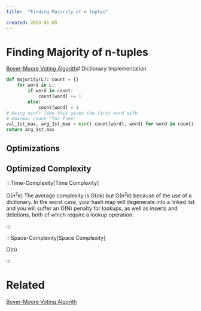 ```yaml
---
title:  "Finding Majority of n tuples"

created: 2023-01-05
---
```





# Finding Majority of n-tuples
[Boyer-Moore Voting Algorith](</docs/Algos/Boyer-Moore Voting Algorithm.md>)# Dictionary Implementation

```python
def majority(L): count = {}
	for word in L:
		if word in count:
			count[word] += 1 
		else:
	        count[word] = 1
# Using min() like this gives the first word with
# maximal count "for free"
val_1st_max, arg_1st_max = min((-count[word], word) for word in count) 
return arg_1st_max

```

## Optimizations

## Optimized Complexity

:::Time-Complexity[Time Complexity] 

O($n^2k$)
The average complexity is O($nk$) but O($n^2k$) because of the use of a dictionary. In the worst case, your hash map will degenerate into a linked list and you will suffer an O(N) penalty for lookups, as well as inserts and deletions, both of which require a lookup operation.

:::

:::Space-Complexity[Space Complexity] 

O(n)

:::

# Related
[Boyer-Moore Voting Algorith](</docs/Algos/Boyer-Moore Voting Algorithm.md>)